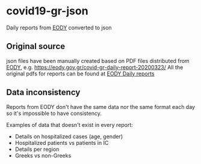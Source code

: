 # covid19-gr-json
Daily reports from [EODY](https://eody.gov.gr) converted to json

## Original source
json files have been manually created based on PDF files distributed from
[EODY](https://eody.gr), e.g. https://eody.gov.gr/covid-gr-daily-report-20200323/
All the original pdfs for reports can be found at [EODY Daily reports](https://eody.gov.gr/epidimiologika-statistika-dedomena/imerisies-ektheseis-covid-19/)

## Data inconsistency
Reports from EODY don't have the same data nor the same format each day so
it's impossible to have consistency.

Examples of data that doesn't exist in every report:
- Details on hospitalized cases (age, gender)
- Hospitalized patients vs patients in IC
- Details per region
- Greeks vs non-Greeks
